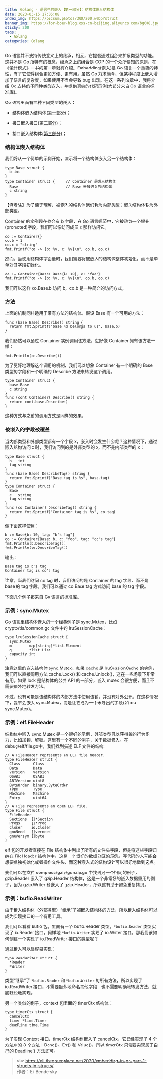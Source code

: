 ```yaml
---
title: Golang - 语言中的嵌入【第一部分】：结构体嵌入结构体
date: 2023-03-15 17:06:08
index_img: https://picsum.photos/300/200.webp?struct
banner_img: https://for-boer-blog.oss-cn-beijing.aliyuncs.com/bg008.jpg
sticky: 200
tags:
  - Golang
categories: Golang
---
```

Go 语言并不支持传统意义上的继承，相反，它提倡通过组合来扩展类型的功能。这并不是 Go 所特有的概念，继承之上的组合是 OOP 的一个众所周知的原则，在《设计模式》一书的第一章就有介绍。Embedding(嵌入)是 Go 语言一个重要的特性，有了它使得组合更加方便、更有用。虽然 Go 力求简单，但某种程度上嵌入增加了语言的复杂度，如果使用不当会导致 bug 出现。在这一系列文章中，我将介绍 Go 支持的不同种类的嵌入，并提供真实的代码示例(大部分来自 Go 语言的标准库)。

<!-- more -->

Go 语言里面有三种不同类型的嵌入：

*   结构体嵌入结构体[(第一部分)](/2023/03/15/golang-structs-in-structs/)；
    
*   接口嵌入接口[(第二部分)](/2023/03/15/golang-interfaces-in-interfaces/)；
    
*   接口嵌入结构体[(第三部分)](/2023/03/15/golang-interfaces-in-structs/)；
    

### 结构体嵌入结构体

我们将从一个简单的示例开始，演示将一个结构体嵌入另一个结构体：

```
type Base struct {
  b int
}
type Container struct {     // Container 是嵌入结构体
  Base                      // Base 是被嵌入的结构体
  c string
}
```


【译者注】为了便于理解，被嵌入的结构体我们称为内部类型；嵌入结构体称为外部类型。

Container 的实例现在也会有 b 字段，在 Go 语言规范中，它被称为一个提升(promoted)字段，我们可以像访问成员 c 那样访问它。

```
co := Container{}
co.b = 1
co.c = "string"
fmt.Printf("co -> {b: %v, c: %v}\n", co.b, co.c)

```


然而，当使用结构体字面量时，我们需要将被嵌入的结构体整体初始化，而不是单单对其字段初始化。

```
co := Container{Base: Base{b: 10}, c: "foo"}
fmt.Printf("co -> {b: %v, c: %v}\n", co.b, co.c)

```


我们可以这样 co.Base.b 访问 b，co.b 是一种简介的访问方式，

### 方法

上面的机制同样适用于带有方法的结构体。假设 Base 有一个可用的方法：

```
func (base Base) Describe() string {
  return fmt.Sprintf("base %d belongs to us", base.b)
}

```


我们仍然可以通过 Container 实例调用该方法，就好像 Container 拥有该方法一样：

```
fmt.Println(cc.Describe())

```


为了更好地理解这个调用的机制，我们可以想象 Container 有一个明确的 Base 类型的字段和一个明确的 Describe 方法来转发这个调用。

```
type Container struct {
  base Base
  c string
}
func (cont Container) Describe() string {
  return cont.base.Describe()
}
```


这种方式与之前的调用方式是同样的效果。

### 被嵌入的字段被覆盖

当内部类型和外部类型都有一个字段 x，嵌入时会发生什么呢？这种情况下，通过嵌入结构访问 x 时，我们访问到的是外部类型的 x，而不是内部类型的 x：

```
type Base struct {
  b   int
  tag string
}
func (base Base) DescribeTag() string {
  return fmt.Sprintf("Base tag is %s", base.tag)
}
type Container struct {
  Base
  c   string
  tag string
}
func (co Container) DescribeTag() string {
  return fmt.Sprintf("Container tag is %s", co.tag)
}
```


像下面这样使用：

```
b := Base{b: 10, tag: "b's tag"}
co := Container{Base: b, c: "foo", tag: "co's tag"}
fmt.Println(b.DescribeTag())
fmt.Println(co.DescribeTag())
```


输出：

```
Base tag is b's tag
Container tag is co's tag

```


注意，当我们访问 co.tag 时，我们访问的是 Container 的 tag 字段，而不是 base 的 tag 字段。我们可以通过 co.Base.tag 方式访问 base 的 tag 字段。

下面几个例子都来自 Go 语言的标准库。

### 示例：sync.Mutex

Go 语言里结构体嵌入的一个经典例子是 sync.Mutex，比如 crypto/tls/common.go 文件中的 lruSessionCache：

```
type lruSessionCache struct {
  sync.Mutex
  m        map[string]*list.Element
  q        *list.List
  capacity int
}

```


注意这里的嵌入结构体 sync.Mutex，如果 cache 是 lruSessionCache 的实例，我们可以直接调用方法 cache.Lock() 和 cache.Unlock()，这在一些场景下非常有用。如果 lock 是结构体的公共 API 的一部分，嵌入 mutex 会很方便，而且不需要额外地转发方法。

不过，也有可能是该结构体的内部方法中使用该锁，并没有对外公开。在这种情况下，我不会嵌入 sync.Mutex，而是让它成为一个未导出的字段(如 mu sync.Mutex)。

### 示例：elf.FileHeader

结构体中嵌入 sync.Mutex 是一个很好的示例，外部类型可以获得新的行为能力，比如加锁、解锁。这里有一个不同的例子，关于数据嵌入。在 debug/elf/file.go中，我们找到描述 ELF 文件的结构:

```
// A FileHeader represents an ELF file header.
type FileHeader struct {
  Class      Class
  Data       Data
  Version    Version
  OSABI      OSABI
  ABIVersion uint8
  ByteOrder  binary.ByteOrder
  Type       Type
  Machine    Machine
  Entry      uint64
}
// A File represents an open ELF file.
type File struct {
  FileHeader
  Sections  []*Section
  Progs     []*Prog
  closer    io.Closer
  gnuNeed   []verneed
  gnuVersym []byte
}
```


elf 包的开发者直接在 File 结构体中列出了所有的文件头字段，但是将这些字段归纳在 FileHeader 结构体中，这是一个很好的数据分区的示例。写代码的人可能会想要单独初始化或者操作文件头，而这种嵌入式的结构设计可以很好地做到这点。

我们可以在文件 compress/gzip/gunzip.go 中找到另一个相同的例子，gzip.Reader 嵌入了 gzip.Header 结构体，这是一个非常好的嵌入数据重用的例子，因为 gzip.Writer 也嵌入了 gzip.Header，所以这有助于避免重复拷贝。

### 示例：bufio.ReadWriter

由于嵌入结构体（外部类型）“继承”了被嵌入结构体的方法，所以嵌入结构体可以成为实现接口的一个有用工具。

我们可以看看 bufio 包，里面有一个 bufio.Reader 类型，`*bufio.Reader` 类型实现了 io.Reader 接口，同样地 `*bufio.Writer` 实现了 io.Writer 接口。那我们该如何创建一个实现了 io.ReadWriter 接口的类型呢？

通过嵌入可以很容易实现：

```
type ReadWriter struct {
  *Reader
  *Writer
}

```


类型“继承”了 `*bufio.Reader` 和 `*bufio.Writer` 的所有方法，所以实现了 io.ReadWriter 接口，不需要额外地命名其他字段，也不需要明确地转发方法，就能轻松地实现。

另一个类似的例子，context 包里面的 timerCtx 结构体：

```
type timerCtx struct {
  cancelCtx
  timer *time.Timer
  deadline time.Time
}
```


为了实现 Context 接口，timerCtx 结构体嵌入了 cancelCtx，它已经实现了 4 个方法中的 3 个方法：Done()、Err() 和 Value()，所以 timerCtx 只需要实现属于自己的 Deadline() 方法即可。

> via: https://eli.thegreenplace.net/2020/embedding-in-go-part-1-structs-in-structs/  
> 作者：Eli Bendersky